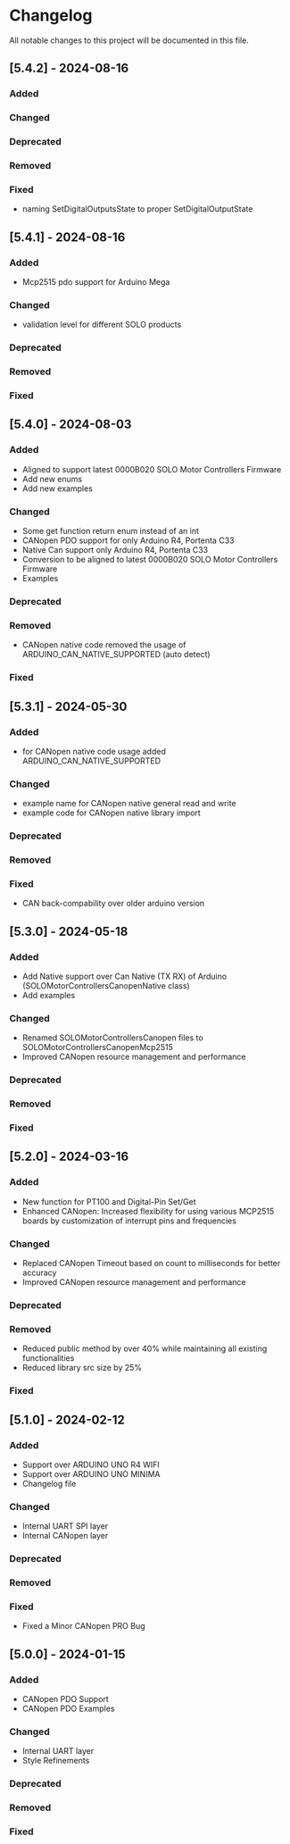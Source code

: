 # Changelog

All notable changes to this project will be documented in this file.

## [5.4.2] - 2024-08-16
### Added


### Changed


### Deprecated

### Removed

### Fixed
- naming SetDigitalOutputsState to proper SetDigitalOutputState

## [5.4.1] - 2024-08-16
### Added
- Mcp2515 pdo support for Arduino Mega

### Changed
- validation level for different SOLO products

### Deprecated

### Removed


### Fixed

## [5.4.0] - 2024-08-03
### Added
- Aligned to support latest 0000B020 SOLO Motor Controllers Firmware 
- Add new enums
- Add new examples

### Changed
- Some get function return enum instead of an int 
- CANopen PDO support for only Arduino R4, Portenta C33
- Native Can support only Arduino R4, Portenta C33 
- Conversion to be aligned to latest 0000B020 SOLO Motor Controllers Firmware 
- Examples

### Deprecated

### Removed
- CANopen native code removed the usage of ARDUINO_CAN_NATIVE_SUPPORTED (auto detect) 

### Fixed

## [5.3.1] - 2024-05-30
### Added
- for CANopen native code usage added ARDUINO_CAN_NATIVE_SUPPORTED 

### Changed
- example name for CANopen native general read and write
- example code for CANopen native library import

### Deprecated

### Removed

### Fixed
- CAN back-compability over older arduino version

## [5.3.0] - 2024-05-18
### Added
- Add Native support over Can Native (TX RX) of Arduino (SOLOMotorControllersCanopenNative class)
- Add examples

### Changed
- Renamed SOLOMotorControllersCanopen files to SOLOMotorControllersCanopenMcp2515
- Improved CANopen resource management and performance

### Deprecated

### Removed

### Fixed

## [5.2.0] - 2024-03-16
### Added
- New function for PT100 and Digital-Pin Set/Get
- Enhanced CANopen: Increased flexibility for using various MCP2515 boards by customization of interrupt pins and frequencies

### Changed
- Replaced CANopen Timeout based on count to milliseconds for better accuracy
- Improved CANopen resource management and performance

### Deprecated

### Removed
- Reduced public method by over 40% while maintaining all existing functionalities
- Reduced library src size by 25% 

### Fixed

## [5.1.0] - 2024-02-12
### Added
- Support over ARDUINO UNO R4 WIFI
- Support over ARDUINO UNO MINIMA
- Changelog file

### Changed
- Internal UART SPI layer
- Internal CANopen layer

### Deprecated

### Removed

### Fixed
- Fixed a Minor CANopen PRO Bug  

## [5.0.0] - 2024-01-15
### Added
- CANopen PDO Support
- CANopen PDO Examples

### Changed
- Internal UART layer
- Style Refinements

### Deprecated

### Removed

### Fixed
